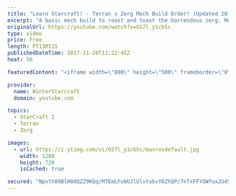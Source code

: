 ```yaml
---
title: "Learn Starcraft! - Terran v Zerg Mech Build Order! (Updated 2018)"
excerpt: "A basic mech build to roast and toast the horrendous zerg. Meant for lower level players looking for some direction! -- Watch live at https://www.twitch.tv/wintergaming"
originalUrl: https://youtube.com/watch?v=GS7l_y1cbSc
type: video
price: Free
length: PT13M11S
publishedDateTime: 2017-11-20T12:22:45Z
heat: 50

featuredContent: "<iframe width=\"800\" height=\"500\" frameborder=\"0\" src=\"https://www.youtube.com/embed/GS7l_y1cbSc\" allow=\"accelerometer; autoplay; encrypted-media; gyroscope; picture-in-picture\" allowfullscreen></iframe>"

provider:
  name: WinterStarcraft
  domain: youtube.com

topics:
  - StarCraft 2
  - Terran
  - Zerg

images:
  - url: https://i.ytimg.com/vi/GS7l_y1cbSc/maxresdefault.jpg
    width: 1280
    height: 720
    isCached: true

secured: "Npvth89BlH0dQZZ9KQq/M7EmLFobUJlUlvtobvY8ZhQP/7nTxFFYGWfux2U4SU5Yy6ZWbgptoa0/ZmtSuL8gwdzfFpDNolSqYTG0lhjJCGnrYoFAifO9JeQL4duk85kXamAW/tQizNep30dAuChWl/TDHdjfc+XQS5ng9XTc7vMhFqqSfp2OE2faUJdrYPvf6GAbBObgLLMTNo2dXNNep12LCTjwtECNlcogzuaDLvXmHsMYqDbwYhpLLi7PFWUU2CVyUhWPiQXEtOKsA3EqTmFd5PcUgY/9nOiNcvQqd7lqBxSCltRXt79BNYApyJCCQlNpZmNc5dAyyLABAhONvNwJzBH66p9FEKZO1TImD0kGczTar/tNN7Eq4UyVt25eVPyyHsm0XZ74tGnyeg2+MBxHmVk5FHSklPOGILvfq00=;xwPeyVEP+rCVQ1yWiXE5TA=="
---
```


